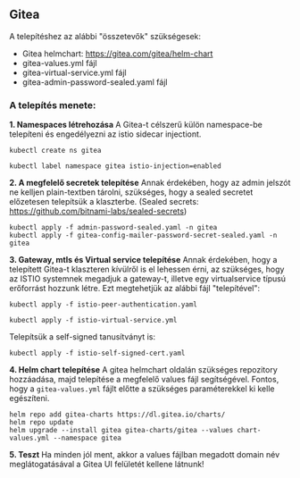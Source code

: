 ## Gitea
A telepítéshez az alábbi "összetevők" szükségesek:
* Gitea helmchart: https://gitea.com/gitea/helm-chart
* gitea-values.yml fájl
* gitea-virtual-service.yml fájl
* gitea-admin-password-sealed.yaml fájl

### A telepítés menete:
**1. Namespaces létrehozása**
A Gitea-t célszerű külön namespace-be telepíteni és engedélyezni az istio sidecar injectiont.
```
kubectl create ns gitea
```
```
kubectl label namespace gitea istio-injection=enabled
```

**2. A megfelelő secretek telepítése**
Annak érdekében, hogy az admin jelszót ne kelljen plain-textben tárolni, szükséges, hogy a sealed secretet előzetesen telepítsük a klaszterbe.
(Sealed secrets: https://github.com/bitnami-labs/sealed-secrets)

```
kubectl apply -f admin-password-sealed.yaml -n gitea
kubectl apply -f gitea-config-mailer-password-secret-sealed.yaml -n gitea
```

**3. Gateway, mtls és Virtual service telepítése**
Annak érdekében, hogy a telepített Gitea-t klaszteren kívülről is el lehessen érni, az szükséges, hogy az ISTIO systemnek megadjuk a gateway-t, illetve egy virtualservice típusú erőforrást hozzunk létre. Ezt megtehetjük az alábbi fájl "telepítével":
```
kubectl apply -f istio-peer-authentication.yaml
```
```
kubectl apply -f istio-virtual-service.yml
```

Telepítsük a self-signed tanusítványt is:
```
kubectl apply -f istio-self-signed-cert.yaml
```

**4. Helm chart telepítése**
A gitea helmchart oldalán szükséges repozitory hozzáadása, majd telepítése a megfelelő values fájl segítségével. Fontos, hogy a `gitea-values.yml` fájlt előtte a szükséges paraméterekkel ki kelle egészíteni.

```
helm repo add gitea-charts https://dl.gitea.io/charts/
helm repo update
helm upgrade --install gitea gitea-charts/gitea --values chart-values.yml --namespace gitea
```

**5. Teszt**
Ha minden jól ment, akkor a values fájlban megadott domain név meglátogatásával a Gitea UI felületét kellene látnunk!